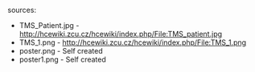 sources: 
* TMS_Patient.jpg - http://hcewiki.zcu.cz/hcewiki/index.php/File:TMS_patient.jpg
* TMS_1.png - http://hcewiki.zcu.cz/hcewiki/index.php/File:TMS_1.png
* poster.png - Self created
* poster1.png - Self created


